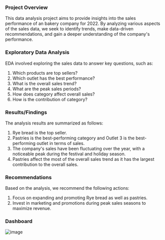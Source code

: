 ### Project Overview
This data analysis project aims to provide insights into the sales performance of an bakery company for 2022. By analyzing various aspects of the sales data, we seek to identify trends, make data-driven recommendations, and gain a deeper understanding of the company's performance.

### Exploratory Data Analysis
EDA involved exploring the sales data to answer key questions, such as:

1. Which products are top sellers?
2. Which outlet has the best performance?
3. What is the overall sales trend?
4. What are the peak sales periods?
5. How does category affect overall sales?
6. How is the contribution of category?

### Results/Findings
The analysis results are summarized as follows:

1. Rye bread is the top seller.
2. Pastries is the best-performing category and Outlet 3 is the best-performing outlet in terms of sales.
3. The company's sales have been fluctuating over the year, with a noticeable peak during the festival and holiday season.
4. Pastries affect the most of the overall sales trend as it has the largest contribution to the overall sales. 

### Recommendations
Based on the analysis, we recommend the following actions:

1. Focus on expanding and promoting Rye bread as well as pastries.
2. Invest in marketing and promotions during peak sales seasons to maximize revenue.

### Dashboard
![image](https://github.com/jieying0805/sales-performance-analysis/assets/157407542/72a00c98-3dad-49aa-81f3-eacda8a66a2f)
